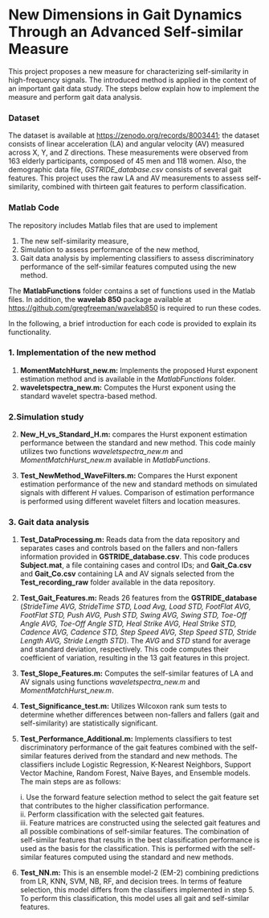 # New Dimensions in Gait Dynamics Through an Advanced Self-similar Measure
This project proposes a new measure for characterizing self-similarity in high-frequency signals. The introduced method is applied in the context of an important gait data study. The steps below explain how to implement the measure and perform gait data analysis.

### Dataset
The dataset is available at https://zenodo.org/records/8003441; the dataset consists of linear acceleration (LA) and angular velocity (AV) measured across X, Y, and Z directions. These measurements were observed from 163 elderly participants, composed of 45 men and 118 women. Also, the demographic data file, *GSTRIDE_database.csv* consists of several gait features. This project uses the raw LA and AV measurements to assess self-similarity, combined with thirteen gait features to perform classification.     

### Matlab Code
The repository includes Matlab files that are used to implement
  1. The new self-similarity measure,
  2. Simulation to assess performance of the new method,
  3. Gait data analysis by implementing classifiers to assess discriminatory performance of the self-similar features computed using the new method. 

The **MatlabFunctions** folder contains a set of functions used in the Matlab files. In addition, the **wavelab 850** package available at https://github.com/gregfreeman/wavelab850 is required to run these codes.  

In the following, a brief introduction for each code is provided to explain its functionality.

### 1. Implementation of the new method

1. **MomentMatchHurst_new.m:** Implements the proposed Hurst exponent estimation method and is available in the *MatlabFunctions* folder.
2. **waveletspectra_new.m:** Computes the Hurst exponent using the standard wavelet spectra-based method.

### 2.Simulation study
2. **New_H_vs_Standard_H.m:** compares the Hurst exponent estimation performance between the standard and new method. This code mainly utilizes two functions *waveletspectra_new.m* and *MomentMatchHurst_new.m* available in *MatlabFunctions*. 
   
3. **Test_NewMethod_WaveFilters.m:** Compares the Hurst exponent estimation performance of the new and standard methods on simulated signals with different $H$ values. Comparison of estimation performance is performed using different wavelet filters and location measures.

### 3. Gait data analysis
1. **Test_DataProcessing.m:** Reads data from the data repository and separates cases and controls based on the fallers and non-fallers information provided in **GSTRIDE_database.csv**. This code produces **Subject.mat**, a file containing cases and control IDs; and **Gait_Ca.csv** and **Gait_Co.csv** containing LA and AV signals selected from the **Test_recording_raw** folder available in the data repository.

2. **Test_Gait_Features.m:** Reads 26 features from the **GSTRIDE_database** (*StrideTime AVG, StrideTime STD, Load Avg, Load STD, FootFlat AVG, FootFlat STD, Push AVG, Push STD, Swing AVG, Swing STD, Toe-Off Angle AVG, Toe-Off Angle STD, Heal Strike AVG, Heal Strike STD, Cadence AVG, Cadence STD, Step Speed AVG, Step Speed STD, Stride Length AVG, Stride Length STD*). The *AVG* and *STD* stand for average and standard deviation, respectively. This code computes their coefficient of variation, resulting in the 13 gait features in this project.

3. **Test_Slope_Features.m:** Computes the self-similar features of LA and AV signals using functions *waveletspectra_new.m* and *MomentMatchHurst_new.m*.
   
4. **Test_Significance_test.m:** Utilizes Wilcoxon rank sum tests to determine whether differences between non-fallers and fallers (gait and self-similarity) are statistically significant. 

5. **Test_Performance_Additional.m:** Implements classifiers to test discriminatory performance of the gait features combined with the self-similar features derived from the standard and new methods. The classifiers include Logistic Regression, K-Nearest Neighbors, Support Vector Machine, Random Forest, Naive Bayes, and Ensemble models. The main steps are as follows:
   
      i. Use the forward feature selection method to select the gait feature set that contributes to the higher classification performance.\
      ii. Perform classification with the selected gait features.\
      iii. Feature matrices are constructed using the selected gait features and all possible combinations of self-similar features. The combination of self-similar features that results in the best classification performance is used as the basis for the classification. This is performed with the self-similar features computed using the standard and new methods. 
 
6. **Test_NN.m:** This is an ensemble model-2 (EM-2) combining predictions from LR, KNN, SVM, NB, RF, and decision trees. In terms of feature selection, this model differs from the classifiers implemented in step 5. To perform this classification, this model uses all gait and self-similar features.
